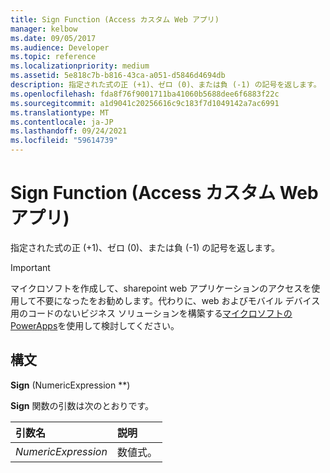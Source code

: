```yaml
---
title: Sign Function (Access カスタム Web アプリ)
manager: kelbow
ms.date: 09/05/2017
ms.audience: Developer
ms.topic: reference
ms.localizationpriority: medium
ms.assetid: 5e818c7b-b816-43ca-a051-d5846d4694db
description: 指定された式の正 (+1)、ゼロ (0)、または負 (-1) の記号を返します。
ms.openlocfilehash: fda8f76f9001711ba41060b5688dee6f6883f22c
ms.sourcegitcommit: a1d9041c20256616c9c183f7d1049142a7ac6991
ms.translationtype: MT
ms.contentlocale: ja-JP
ms.lasthandoff: 09/24/2021
ms.locfileid: "59614739"
---
```

# <a name="sign-function-access-custom-web-app"></a>Sign Function (Access カスタム Web アプリ)

指定された式の正 (+1)、ゼロ (0)、または負 (-1) の記号を返します。
  
> [!IMPORTANT]
> マイクロソフトを作成して、sharepoint web アプリケーションのアクセスを使用して不要になったをお勧めします。代わりに、web およびモバイル デバイス用のコードのないビジネス ソリューションを構築する[マイクロソフトの PowerApps](https://powerapps.microsoft.com/en-us/)を使用して検討してください。 
  
## <a name="syntax"></a>構文

 **Sign** (NumericExpression **) 
  
**Sign** 関数の引数は次のとおりです。 
  
|**引数名**|**説明**|
|:-----|:-----|
| *NumericExpression*  <br/> | 数値式。  <br/> |
   

